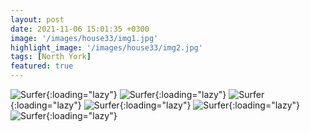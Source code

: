 ```yaml
---
layout: post
date: 2021-11-06 15:01:35 +0300
image: '/images/house33/img1.jpg'
highlight_image: '/images/house33/img2.jpg'
tags: [North York]
featured: true
---
```


![Surfer]({{site.baseurl}}/images/house33/img3.jpg){:loading="lazy"}
![Surfer]({{site.baseurl}}/images/house33/img4.jpg){:loading="lazy"}
![Surfer]({{site.baseurl}}/images/house33/img5.jpg){:loading="lazy"}
![Surfer]({{site.baseurl}}/images/house33/img6.jpg){:loading="lazy"}
![Surfer]({{site.baseurl}}/images/house33/img7.jpg){:loading="lazy"}
![Surfer]({{site.baseurl}}/images/house33/img8.jpg){:loading="lazy"} 